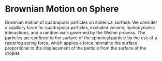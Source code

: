 # Brownian Motion on Sphere
Brownian motion of quadrupolar particles on spherical surface. We consider a capillary force for quadrupolar particles, excluded volume, hydrodynamic interactions, and a random walk governed by the Weiner process. The particles are confined to the surface of the spherical particle by the use of a restoring spring force, which applies a force normal to the surface proportional to the displacement of the particle from the surface of the droplet.
